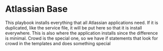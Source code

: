 # Atlassian Base

This playbook installs everything that all Atlassian applications need.
If it is duplicated, like the service file, it will be put here so that it is install everywhere.
This is also where the application installs since the difference is minimal.
Crowd is the special one, so we have if statements that look for crowd in the templates and does something special
